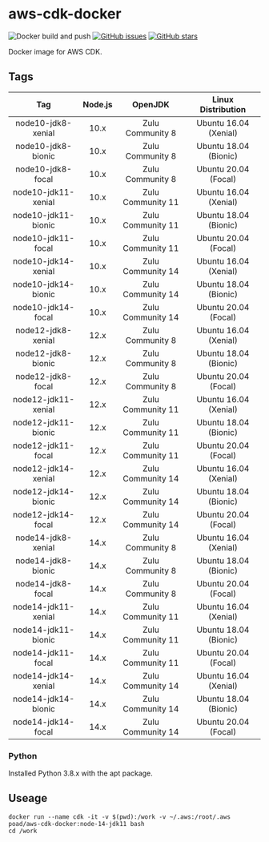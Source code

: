 # aws-cdk-docker

![Docker build and push](https://github.com/poad/aws-cdk-docker/workflows/Docker%20build%20and%20push/badge.svg)
[![GitHub issues](https://img.shields.io/github/issues/poad/aws-cdk-docker.svg "GitHub issues")](https://github.com/poad/aws-cdk-docker)
[![GitHub stars](https://img.shields.io/github/stars/poad/aws-cdk-docker.svg "GitHub stars")](https://github.com/poad/aws-cdk-docker)

Docker image for AWS CDK.

## Tags

| Tag | Node.js | OpenJDK | Linux Distribution |
|:---:|:---:|:---:|:---:|
| node10-jdk8-xenial  | 10.x | Zulu Community 8  | Ubuntu 16.04 (Xenial) |
| node10-jdk8-bionic  | 10.x | Zulu Community 8  | Ubuntu 18.04 (Bionic) |
| node10-jdk8-focal   | 10.x | Zulu Community 8  | Ubuntu 20.04 (Focal)  |
| node10-jdk11-xenial | 10.x | Zulu Community 11 | Ubuntu 16.04 (Xenial) |
| node10-jdk11-bionic | 10.x | Zulu Community 11 | Ubuntu 18.04 (Bionic) |
| node10-jdk11-focal  | 10.x | Zulu Community 11 | Ubuntu 20.04 (Focal)  |
| node10-jdk14-xenial | 10.x | Zulu Community 14 | Ubuntu 16.04 (Xenial) |
| node10-jdk14-bionic | 10.x | Zulu Community 14 | Ubuntu 18.04 (Bionic) |
| node10-jdk14-focal  | 10.x | Zulu Community 14 | Ubuntu 20.04 (Focal)  |
| node12-jdk8-xenial  | 12.x | Zulu Community 8  | Ubuntu 16.04 (Xenial) |
| node12-jdk8-bionic  | 12.x | Zulu Community 8  | Ubuntu 18.04 (Bionic) |
| node12-jdk8-focal   | 12.x | Zulu Community 8  | Ubuntu 20.04 (Focal)  |
| node12-jdk11-xenial | 12.x | Zulu Community 11 | Ubuntu 16.04 (Xenial) |
| node12-jdk11-bionic | 12.x | Zulu Community 11 | Ubuntu 18.04 (Bionic) |
| node12-jdk11-focal  | 12.x | Zulu Community 11 | Ubuntu 20.04 (Focal)  |
| node12-jdk14-xenial | 12.x | Zulu Community 14 | Ubuntu 16.04 (Xenial) |
| node12-jdk14-bionic | 12.x | Zulu Community 14 | Ubuntu 18.04 (Bionic) |
| node12-jdk14-focal  | 12.x | Zulu Community 14 | Ubuntu 20.04 (Focal)  |
| node14-jdk8-xenial  | 14.x | Zulu Community 8  | Ubuntu 16.04 (Xenial) |
| node14-jdk8-bionic  | 14.x | Zulu Community 8  | Ubuntu 18.04 (Bionic) |
| node14-jdk8-focal   | 14.x | Zulu Community 8  | Ubuntu 20.04 (Focal)  |
| node14-jdk11-xenial | 14.x | Zulu Community 11 | Ubuntu 16.04 (Xenial) |
| node14-jdk11-bionic | 14.x | Zulu Community 11 | Ubuntu 18.04 (Bionic) |
| node14-jdk11-focal  | 14.x | Zulu Community 11 | Ubuntu 20.04 (Focal)  |
| node14-jdk14-xenial | 14.x | Zulu Community 14 | Ubuntu 16.04 (Xenial) |
| node14-jdk14-bionic | 14.x | Zulu Community 14 | Ubuntu 18.04 (Bionic) |
| node14-jdk14-focal  | 14.x | Zulu Community 14 | Ubuntu 20.04 (Focal)  |

### Python

Installed Python 3.8.x with the apt package.

## Useage

```$sh
docker run --name cdk -it -v $(pwd):/work -v ~/.aws:/root/.aws poad/aws-cdk-docker:node-14-jdk11 bash
cd /work
```
